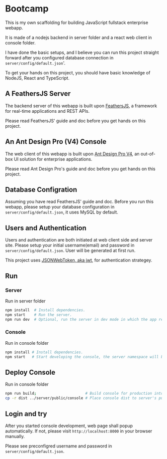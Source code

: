 # Bootcamp

This is my own scaffolding for building JavaScript fullstack enterprise webapp.

It is made of a nodejs backend in server folder and a react web client in console folder.

I have done the basic setups, and I believe you can run this project straight forward after you configured database connection in `server/config/default.json`'.

To get your hands on this project, you should have basic knowledge of NodeJS, React and TypeScript.

## A FeathersJS Server

The backend server of this webapp is built upon [FeathersJS](https://feathersjs.com/), a framework for real-time applications and REST APIs.

Please read FeathersJS' guide and doc before you get hands on this project.

## An Ant Design Pro (V4) Console

The web client of this webapp is built upon [Ant Design Pro V4](https://pro.ant.design/index-cn/), an out-of-box UI solution for enterprise applications.

Please read Ant Design Pro's guide and doc before you get hands on this project.

## Database Configration

Assuming you have read FeathersJS' guide and doc. Before you run this webapp, please setup your database configuration in `server/config/default.json`, it uses MySQL by default.

## Users and Authentication

Users and authentication are both initiated at web client side and server site. Please setup your initial username(email) and password in `server/config/default.json`. User will be generated at first run.

This project uses [JSONWebToken, aka jwt,](https://jwt.io/) for authentication strategey.

## Run

### Server

Run in server folder

```bash
npm install  # Install dependencies.
npm start    # Run the server.
npm run dev  # Optional, run the server in dev mode in which the app reloads on code change.
```

### Console

Run in console folder

```bash
npm install # Install dependencies.
npm start   # Start developing the console, the server namespace will be assigned to localhost:3030.
```

## Deploy Console

Run in console folder

```bash
npm run build;                      # Build console for production into dist folder.
cp -r dist ../server/public/console # Place console dist to server's public folder for static serving.
```

## Login and try

After you started console development, web page shall popup automatically. If not, please visit `http://localhost:8000` in your browser manually.

Please see preconfigred username and password in `server/config/default.json`.
